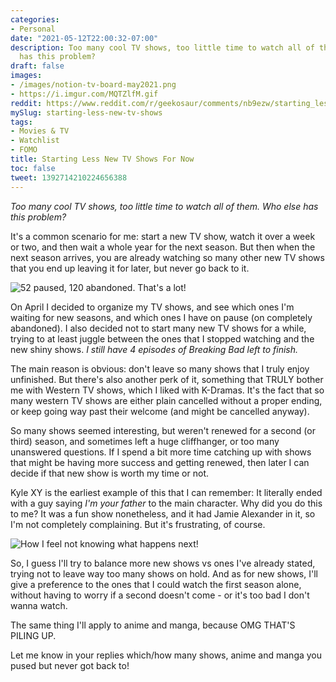 ```yaml
---
categories:
- Personal
date: "2021-05-12T22:00:32-07:00"
description: Too many cool TV shows, too little time to watch all of them. Who else
  has this problem?
draft: false
images:
- /images/notion-tv-board-may2021.png
- https://i.imgur.com/MQTZlfM.gif
reddit: https://www.reddit.com/r/geekosaur/comments/nb9ezw/starting_less_new_tv_shows_for_now/
mySlug: starting-less-new-tv-shows
tags:
- Movies & TV
- Watchlist
- FOMO
title: Starting Less New TV Shows For Now
toc: false
tweet: 1392714210224656388
---
```


*Too many cool TV shows, too little time to watch all of them. Who else has this problem?*

It's a common scenario for me: start a new TV show, watch it over a week or two, and then wait a whole year for the next season. But then when the next season arrives, you are already watching so many other new TV shows that you end up leaving it for later, but never go back to it.

![52 paused, 120 abandoned. That's a lot!](/img/notion-tv-board-may2021.png)

<!--more-->

On April I decided to organize my TV shows, and see which ones I'm waiting for new seasons, and which ones I have on pause (on completely abandoned). I also decided not to start many new TV shows for a while, trying to at least juggle between the ones that I stopped watching and the new shiny shows. *I still have 4 episodes of Breaking Bad left to finish.*

The main reason is obvious: don't leave so many shows that I truly enjoy unfinished. But there's also another perk of it, something that TRULY bother me with Western TV shows, which I liked with K-Dramas. It's the fact that so many western TV shows are either plain cancelled without a proper ending, or keep going way past their welcome (and might be cancelled anyway).

So many shows seemed interesting, but weren't renewed for a second (or third) season, and sometimes left a huge cliffhanger, or too many unanswered questions. If I spend a bit more time catching up with shows that might be having more success and getting renewed, then later I can decide if that new show is worth my time or not.

Kyle XY is the earliest example of this that I can remember: It literally ended with a guy saying *I'm your father* to the main character. Why did you do this to me? It was a fun show nonetheless, and it had Jamie Alexander in it, so I'm not completely complaining. But it's frustrating, of course.

![How I feel not knowing what happens next!](https://i.imgur.com/MQTZlfM.gif)

So, I guess I'll try to balance more new shows vs ones I've already stated, trying not to leave way too many shows on hold. And as for new shows, I'll give a preference to the ones that I could watch the first season alone, without having to worry if a second doesn't come - or it's too bad I don't wanna watch.

The same thing I'll apply to anime and manga, because OMG THAT'S PILING UP.

Let me know in your replies which/how many shows, anime and manga you pused but never got back to!
